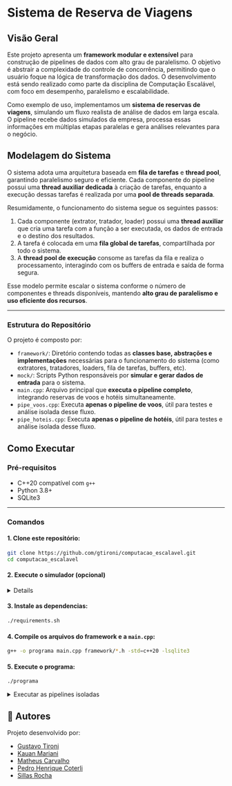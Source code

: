 # Sistema de Reserva de Viagens

## Visão Geral
Este projeto apresenta um **framework modular e extensível** para construção de pipelines de dados com alto grau de paralelismo. O objetivo é abstrair a complexidade do controle de concorrência, permitindo que o usuário foque na lógica de transformação dos dados. O desenvolvimento está sendo realizado como parte da disciplina de Computação Escalável, com foco em desempenho, paralelismo e escalabilidade.

Como exemplo de uso, implementamos um **sistema de reservas de viagens**, simulando um fluxo realista de análise de dados em larga escala. O pipeline recebe dados simulados da empresa, processa essas informações em múltiplas etapas paralelas e gera análises relevantes para o negócio.

## Modelagem do Sistema
O sistema adota uma arquitetura baseada em **fila de tarefas** e **thread pool**, garantindo paralelismo seguro e eficiente. Cada componente do pipeline possui uma **thread auxiliar dedicada** à criação de tarefas, enquanto a execução dessas tarefas é realizada por uma **pool de threads separada**.

Resumidamente, o funcionamento do sistema segue os seguintes passos:

1. Cada componente (extrator, tratador, loader) possui uma **thread auxiliar** que cria uma tarefa com a função a ser executada, os dados de entrada e o destino dos resultados.
2. A tarefa é colocada em uma **fila global de tarefas**, compartilhada por todo o sistema.
3. A **thread pool de execução** consome as tarefas da fila e realiza o processamento, interagindo com os buffers de entrada e saída de forma segura.

Esse modelo permite escalar o sistema conforme o número de componentes e threads disponíveis, mantendo **alto grau de paralelismo e uso eficiente dos recursos**.

---

### Estrutura do Repositório
O projeto é composto por:

- `framework/`: Diretório contendo todas as **classes base, abstrações e implementações** necessárias para o funcionamento do sistema (como extratores, tratadores, loaders, fila de tarefas, buffers, etc).
- `mock/`: Scripts Python responsáveis por **simular e gerar dados de entrada** para o sistema.
- `main.cpp`: Arquivo principal que **executa o pipeline completo**, integrando reservas de voos e hotéis simultaneamente.
- `pipe_voos.cpp`: Executa **apenas o pipeline de voos**, útil para testes e análise isolada desse fluxo.
- `pipe_hoteis.cpp`: Executa **apenas o pipeline de hotéis**, útil para testes e análise isolada desse fluxo.

##  Como Executar

###  Pré-requisitos
- C++20 compatível com `g++`
- Python 3.8+
- SQLite3

---
###  Comandos
#### 1. Clone este repositório:
```sh
git clone https://github.com/gtironi/computacao_escalavel.git
cd computacao_escalavel
```

#### 2. Execute o simulador (opcional)
<details>

1. Crie e ative uma venv:
```sh
python -m venv venv
source venv/bin/activate  # No Windows: venv\Scripts\activate
```

2. Instale as dependências:
```sh
pip install -r requirements.txt
```

3. Execute todos os scripts Python dentro da pasta `mock/`:
```sh
python mock/*.py
```
</details>


####  3. Instale as dependencias:
```sh
./requirements.sh
```
#### 4. Compile os arquivos do framework e a `main.cpp`:
```sh
g++ -o programa main.cpp framework/*.h -std=c++20 -lsqlite3
```
#### 5. Execute o programa:
```sh
./programa
```
<details><summary>Executar as pipelines isoladas</summary>
Pipeline apenas de voos:

```sh
g++ -o voos pipe_voos.cpp framework/*.h -std=c++20 -lsqlite3
./voos
```

Pipeline apenas de hotéis:

```sh
g++ -o hoteis pipe_hoteis.cpp framework/*.h -std=c++20 -lsqlite3
./hoteis
```
</details>


## 👥 Autores
Projeto desenvolvido por:

- [Gustavo Tironi](https://github.com/gtironi)
- [Kauan Mariani](https://github.com/kauanmaf)
- [Matheus Carvalho](https://github.com/MatCarvalho21)
- [Pedro Henrique Coterli](https://github.com/PedroPHC25)
- [Sillas Rocha](https://github.com/scrocha)

